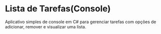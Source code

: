 #  Lista de Tarefas(Console)
Aplicativo simples de console em C# para gerenciar tarefas com opções de adicionar, remover e visualizar uma lista.
